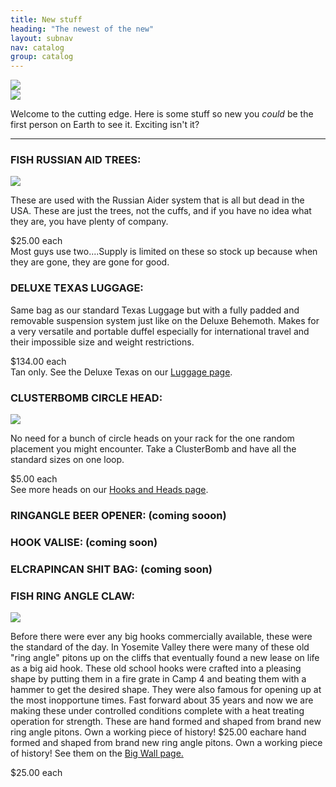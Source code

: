 ```yaml
---
title: New stuff
heading: "The newest of the new"
layout: subnav
nav: catalog
group: catalog
---
```


<p>
	<div class="row">
		<div class="col-sm-6">
			<a href="#" class="thumbnail">
				<img src="{{ "/pics/new.gif" | prepend: site.baseurl }}">
			</a>
		</div>
		<div class="col-sm-6">
			<a href="#" class="thumbnail">
				<img src="{{ "/pics/new.gif" | prepend: site.baseurl }}">
			</a>
		</div>
	</div>
</p>

<p class="lead">
	Welcome to the cutting edge. Here is some stuff so new you <i>could</i> be the first person on Earth to see it. Exciting isn't it?
</p>

<hr />

<h3>
	FISH RUSSIAN AID TREES:
</h3>

<div class="row">
	<div class="col-sm-1">
		<a href="#" class="thumbnail">
			<img src="{{ "/pics/aidtrees.jpg" | prepend: site.baseurl }}">
		</a>
	</div>
	<div class="col-sm-11">
		<p>
			These are used with the Russian Aider system that is all but dead in the USA. These are just the trees, not the cuffs, and if you have no idea what they are, you have plenty of company. 
		</p>
		<p>
			<span class="label label-primary label-lg">$25.00 each</span>
			<br />
			Most guys use two....Supply is limited on these so stock up because when they are gone, they are gone for good. 
		</p>
	</div>
</div>

<h3>
	DELUXE TEXAS LUGGAGE:
</h3>

<div class="row">
	<div class="col-sm-12">
		<p>
			Same bag as our standard Texas Luggage but with a fully padded and removable suspension system just like on the Deluxe Behemoth. Makes for a very versatile and portable duffel especially for international travel and their impossible size and weight restrictions.
		</p>
		<p>
			<span class="label label-primary label-lg">$134.00 each</span>
			<br />
			Tan only. See the Deluxe Texas on our <a href="{{ "/catalog/luggage" | prepend: site.baseurl }}" target="_top">Luggage page</a>.
		</p>
	</div>
</div>


<h3>
	CLUSTERBOMB CIRCLE HEAD:
</h3>

<div class="row">
	<div class="col-sm-3">
		<a href="#" class="thumbnail">
			<img src="{{ "/pics/clusterTN.jpg" | prepend: site.baseurl }}">
		</a>
	</div>
	<div class="col-sm-9">
		<p>
			No need for a bunch of circle heads on your rack for the one random placement you might encounter. Take a ClusterBomb and have all the standard sizes on one loop.	
		</p>
		<p>
			<span class="label label-primary label-lg">$5.00 each</span>
			<br />
			See more heads on our <a href="{{ "/catalog/hooks" | prepend: site.baseurl }}" target="_top">Hooks and Heads page</a>.
		</p>
	</div>
</div>


<h3>
	RINGANGLE BEER OPENER: (coming sooon)
</h3>

<h3>
	HOOK VALISE: (coming soon)
</h3>

<h3>
	ELCRAPINCAN SHIT BAG: (coming soon)
</h3>


<h3>
	FISH RING ANGLE CLAW:
</h3>

<div class="row">
	<div class="col-sm-3">
		<a href="#" class="thumbnail">
			<img src="{{ "/pics/fish_ringangle_claw.jpg" | prepend: site.baseurl }}">
		</a>
	</div>
	<div class="col-sm-9">
		<p>
			Before there were ever any big hooks commercially available, these were the standard of the day. In Yosemite Valley there were many of these old "ring angle" pitons up on the cliffs that eventually found a new lease on life as a big aid hook. These old school hooks were crafted into a pleasing shape by putting them in a fire grate in Camp 4 and beating them with a hammer to get the desired shape. They were also famous for opening up at the most inopportune times. Fast forward about 35 years and now we are making these under controlled conditions complete with a heat treating operation for strength. These are hand formed and shaped from brand new ring angle pitons. Own a working piece of history! $25.00 eachare hand formed and shaped from brand new ring angle pitons. Own a working piece of history!
			See them on the <a href="{{ "/catalog/big_wall" | prepend: site.baseurl }}" target="_top">Big Wall page.</a>
		</p>
		<p>
			<span class="label label-primary label-lg">$25.00 each</span>
		</p>
	</div>
</div>
